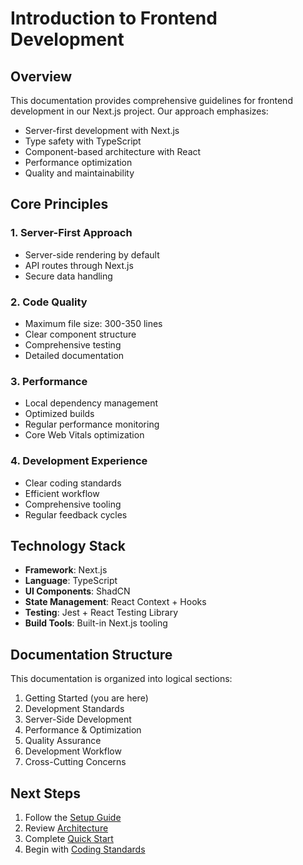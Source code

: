 # Introduction to Frontend Development

## Overview

This documentation provides comprehensive guidelines for frontend development in our Next.js project. Our approach emphasizes:

- Server-first development with Next.js
- Type safety with TypeScript
- Component-based architecture with React
- Performance optimization
- Quality and maintainability

## Core Principles

### 1. Server-First Approach
- Server-side rendering by default
- API routes through Next.js
- Secure data handling

### 2. Code Quality
- Maximum file size: 300-350 lines
- Clear component structure
- Comprehensive testing
- Detailed documentation

### 3. Performance
- Local dependency management
- Optimized builds
- Regular performance monitoring
- Core Web Vitals optimization

### 4. Development Experience
- Clear coding standards
- Efficient workflow
- Comprehensive tooling
- Regular feedback cycles

## Technology Stack

- **Framework**: Next.js
- **Language**: TypeScript
- **UI Components**: ShadCN
- **State Management**: React Context + Hooks
- **Testing**: Jest + React Testing Library
- **Build Tools**: Built-in Next.js tooling

## Documentation Structure

This documentation is organized into logical sections:
1. Getting Started (you are here)
2. Development Standards
3. Server-Side Development
4. Performance & Optimization
5. Quality Assurance
6. Development Workflow
7. Cross-Cutting Concerns

## Next Steps

1. Follow the [Setup Guide](./02-setup-guide.md)
2. Review [Architecture](./03-architecture.md)
3. Complete [Quick Start](./04-quick-start.md)
4. Begin with [Coding Standards](../02-development-standards/01-coding-standards.md) 